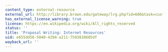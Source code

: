 ```yaml
---
content_type: external-resource
external_url: http://library.brown.edu/gateway/lrg.php?id=606&task=custom&contentid=12455
has_external_license_warning: true
license: https://en.wikipedia.org/wiki/All_rights_reserved
status: ''
title: 'Proposal Writing: Internet Resources'
uid: e655dd56-5040-4294-a211-7593810605df
wayback_url: ''
---
```

